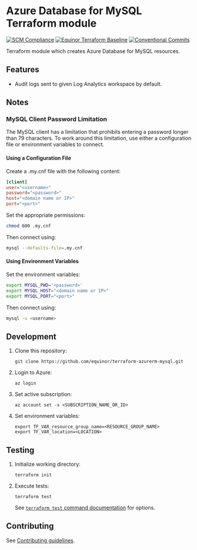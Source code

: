 # Azure Database for MySQL Terraform module

[![SCM Compliance](https://scm-compliance-api.radix.equinor.com/repos/equinor/terraform-azurerm-mysql/badge)](https://scm-compliance-api.radix.equinor.com/repos/equinor/terraform-azurerm-mysql/badge)
[![Equinor Terraform Baseline](https://img.shields.io/badge/Equinor%20Terraform%20Baseline-1.0.0-blueviolet)](https://github.com/equinor/terraform-baseline)
[![Conventional Commits](https://img.shields.io/badge/Conventional%20Commits-1.0.0-yellow.svg)](https://conventionalcommits.org)

Terraform module which creates Azure Database for MySQL resources.

## Features

- Audit logs sent to given Log Analytics workspace by default.

## Notes

### MySQL Client Password Limitation

The MySQL client has a limitation that prohibits entering a password longer than 79 characters. To work around this limitation, use either a configuration file or environment variables to connect.

#### Using a Configuration File

Create a .my.cnf file with the following content:

```ini
[client]
user="<username>"
password="<password>"
host="<domain name or IP>"
port="<port>"
```

Set the appropriate permissions:

```bash
chmod 600 .my.cnf
```

Then connect using:

```bash
mysql --defaults-file=.my.cnf
```

#### Using Environment Variables

Set the environment variables:

```bash
export MYSQL_PWD='<password>'
export MYSQL_HOST="<domain name or IP>"
export MYSQL_PORT="<port>"
```

Then connect using:

```bash
mysql -u <username>
```

## Development

1. Clone this repository:

    ```console
    git clone https://github.com/equinor/terraform-azurerm-mysql.git
    ```

1. Login to Azure:

    ```console
    az login
    ```

1. Set active subscription:

    ```console
    az account set -s <SUBSCRIPTION_NAME_OR_ID>
    ```

1. Set environment variables:

    ```console
    export TF_VAR_resource_group_name=<RESOURCE_GROUP_NAME>
    export TF_VAR_location=<LOCATION>
    ```

## Testing

1. Initialize working directory:

    ```console
    terraform init
    ```

1. Execute tests:

    ```console
    terraform test
    ```

    See [`terraform test` command documentation](https://developer.hashicorp.com/terraform/cli/commands/test) for options.

## Contributing

See [Contributing guidelines](https://github.com/equinor/terraform-baseline/blob/main/CONTRIBUTING.md).
